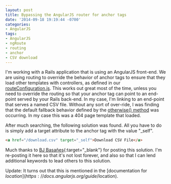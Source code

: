 ```yaml
---
layout: post
title: Bypassing the AngularJS router for anchor tags
date: '2014-09-18 19:19:44 -0700'
categories:
- AngularJS
tags:
- AngularJS
- ngRoute
- routing
- anchor
- CSV download
---
```


I'm working with a Rails application that is using an AngularJS front-end. We
are using routing to override the behavior of anchor tags to ensure that they
load other templates with controllers, as defined in our [routeConfiguration.js].
This works out great most of the time, unless you need to override the routing
so that your anchor tag can point to an end-point served by your Rails back-end.
In my case, I'm linking to an end-point that serves a named CSV file. Without
any sort of over-ride, I was finding that the default fallback behavior defined
by the [otherwise() method] was occurring. In my case this was a 404 page
template that loaded.
<!--more-->

After much searching, the following solution was found. All you have to do is
simply add a target attribute to the anchor tag with the value "_self".

``` html
<a href="/download.csv" target="_self">Download CSV File</a>
```

Much thanks to [BJ Basañes](https://coderwall.com/p/em4vua){:target="_blank"}
 for posting this solution. I'm re-posting it here so that it's not lost forever,
 and also so that I can lend additional keywords to lead others to this solution.

Update: It turns out that this is mentioned in the
[documentation for $location](https://docs.angularjs.org/guide/$location).

[routeConfiguration.js]: https://github.com/ets-berkeley-edu/calcentral/blob/d738be94/app/assets/javascripts/angular/configuration/routeConfiguration.js#L12
[otherwise() method]: https://docs.angularjs.org/api/ngRoute/provider/$routeProvider#otherwise
